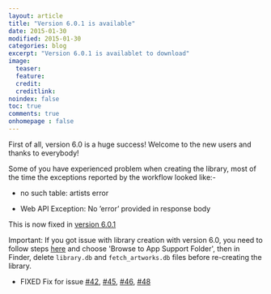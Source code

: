 ```yaml
---
layout: article
title: "Version 6.0.1 is available"
date: 2015-01-30
modified: 2015-01-30
categories: blog
excerpt: "Version 6.0.1 is availablet to download"
image:
  teaser:
  feature:
  credit:
  creditlink:
noindex: false
toc: true
comments: true
onhomepage : false
---
```


First of all, version 6.0 is a huge success! 
Welcome to the new users and thanks to everybody!

Some of you have experienced problem when creating the library, most of the time the exceptions reported by the workflow looked like:-

* no such table: artists error

* Web API Exception: No ’error’ provided in response body

This is now fixed in [version 6.0.1](https://github.com/packal/repository/raw/master/com.vdesabou.spotify.mini.player/spotifyminiplayer.alfredworkflow)

Important: If you got issue with library creation with version 6.0, you need to follow steps [here](http://alfred-spotify-mini-player.com/articles/support/) and choose 'Browse to App Support Folder', then in Finder, delete `library.db` and `fetch_artworks.db` files before re-creating the library.

* <span class="badge danger">FIXED</span> Fix for issue [#42](https://github.com/vdesabou/alfred-spotify-mini-player/issues/42), [#45](https://github.com/vdesabou/alfred-spotify-mini-player/issues/45), [#46](https://github.com/vdesabou/alfred-spotify-mini-player/issues/46), [#48](https://github.com/vdesabou/alfred-spotify-mini-player/issues/48)
